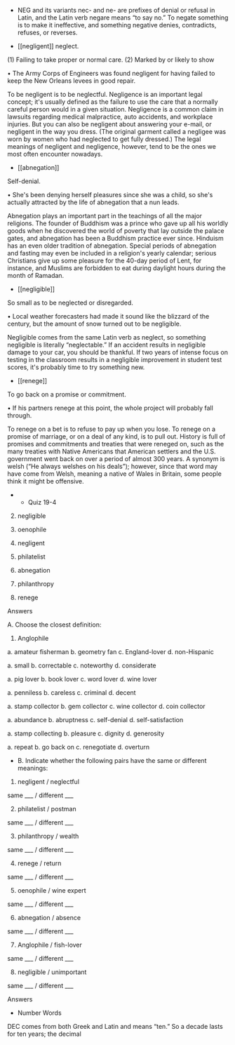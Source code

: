 - NEG  and  its  variants  nec-  and  ne-  are  prefixes  of  denial  or  refusal  in  Latin,  and  the  Latin  verb
negare  means  “to  say  no.”  To  negate  something  is  to  make  it  ineffective,  and  something  negative
denies, contradicts, refuses, or reverses.

- [[negligent]] 
neglect. 

 (1) Failing to take proper or normal care. (2) Marked by or likely to show

• The Army Corps of Engineers was found negligent for having failed to keep the New Orleans levees
in good repair. 

To be negligent is to be neglectful. Negligence is an important legal concept; it's usually defined as
the failure to use the care that a normally careful person would in a given situation. Negligence is a
common claim in lawsuits regarding medical malpractice, auto accidents, and workplace injuries. But
you  can  also  be  negligent  about  answering  your  e-mail,  or  negligent  in  the  way  you  dress.  (The
original garment called a negligee was worn by women who had neglected to get fully dressed.) The
legal meanings of negligent and negligence, however, tend to be the ones we most often encounter
nowadays.

- [[abnegation]] 

 Self-denial. 

• She's been denying herself pleasures since she was a child, so she's actually attracted by the life of
abnegation that a nun leads. 

Abnegation  plays  an  important  part  in  the  teachings  of  all  the  major  religions.  The  founder  of
Buddhism was a prince who gave up all his worldly goods when he discovered the world of poverty
that lay outside the palace gates, and abnegation has been a Buddhism practice ever since. Hinduism
has  an  even  older  tradition  of  abnegation.  Special  periods  of  abnegation  and  fasting  may  even  be
included  in  a  religion's  yearly  calendar;  serious  Christians  give  up  some  pleasure  for  the  40-day
period of Lent, for instance, and Muslims are forbidden to eat during daylight hours during the month
of Ramadan.

- [[negligible]] 

 So small as to be neglected or disregarded. 

• Local weather forecasters had made it sound like the blizzard of the century, but the amount of snow
turned out to be negligible. 

Negligible  comes  from  the  same  Latin  verb  as  neglect,  so  something  negligible  is  literally
“neglectable.” If an accident results in negligible damage to your car, you should be thankful. If two
years of intense focus on testing in the classroom results in a negligible improvement in student test
scores, it's probably time to try something new.

- [[renege]] 

 To go back on a promise or commitment. 

• If his partners renege at this point, the whole project will probably fall through. 

To renege on a bet is to refuse to pay up when you lose. To renege on a promise of marriage, or on a
deal of any kind, is to pull out. History is full of promises and commitments and treaties that were
reneged  on,  such  as  the  many  treaties  with  Native  Americans  that  American  settlers  and  the  U.S.
government  went  back  on  over  a  period  of  almost  300  years.  A  synonym  is  welsh  (“He  always
welshes on his deals”); however, since that word may have come from Welsh, meaning a native of
Wales in Britain, some people think it might be offensive.

- - Quiz 19-4

2. negligible

3. oenophile

4. negligent

5. philatelist

6. abnegation

7. philanthropy

8. renege

Answers

A. Choose the closest definition:
1. Anglophile

a. amateur fisherman b. geometry fan c. England-lover d. non-Hispanic

a. small b. correctable c. noteworthy d. considerate

a. pig lover b. book lover c. word lover d. wine lover

a. penniless b. careless c. criminal d. decent

a. stamp collector b. gem collector c. wine collector d. coin collector

a. abundance b. abruptness c. self-denial d. self-satisfaction

a. stamp collecting b. pleasure c. dignity d. generosity

a. repeat b. go back on c. renegotiate d. overturn

- B. Indicate whether the following pairs have the same or different meanings:
1. negligent / neglectful

same ___ / different ___

2. philatelist / postman

same ___ / different ___

3. philanthropy / wealth

same ___ / different ___

4. renege / return

same ___ / different ___

5. oenophile / wine expert

same ___ / different ___

6. abnegation / absence

same ___ / different ___

7. Anglophile / fish-lover

same ___ / different ___

8. negligible / unimportant

same ___ / different ___

Answers

- Number Words

DEC comes from both Greek and Latin and means “ten.” So a decade lasts for ten years; the decimal
